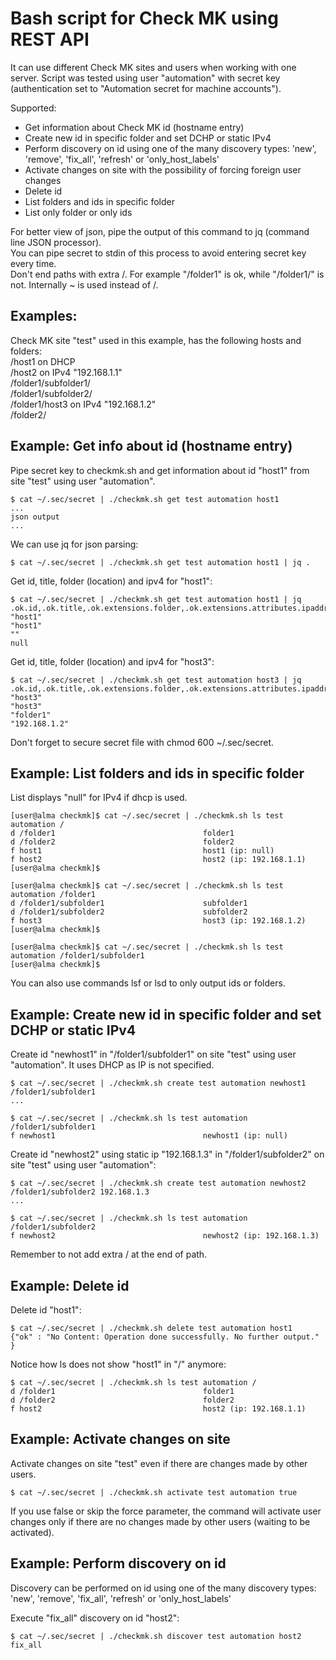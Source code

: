 # Bash script for Check MK using REST API

It can use different Check MK sites and users when working with one server.
Script was tested using user "automation" with secret key (authentication set to "Automation secret for machine accounts").

Supported:
* Get information about Check MK id (hostname entry)
* Create new id in specific folder and set DCHP or static IPv4
* Perform discovery on id using one of the many discovery types: 'new', 'remove', 'fix_all', 'refresh' or 'only_host_labels'
* Activate changes on site with the possibility of forcing foreign user changes
* Delete id
* List folders and ids in specific folder
* List only folder or only ids

For better view of json, pipe the output of this command to jq (command line JSON processor). \
You can pipe secret to stdin of this process to avoid entering secret key every time. \
Don't end paths with extra /. For example "/folder1" is ok, while "/folder1/" is not. Internally ~ is used instead of /.

## Examples:
Check MK site "test" used in this example, has the following hosts and folders: \
/host1 on DHCP \
/host2 on IPv4 "192.168.1.1" \
/folder1/subfolder1/ \
/folder1/subfolder2/ \
/folder1/host3 on IPv4 "192.168.1.2" \
/folder2/ 


## Example: Get info about id (hostname entry)
Pipe secret key to checkmk.sh and get information about id "host1" from site "test" using user "automation".
```
$ cat ~/.sec/secret | ./checkmk.sh get test automation host1
...
json output
...
```

We can use jq for json parsing:
```
$ cat ~/.sec/secret | ./checkmk.sh get test automation host1 | jq .
```

Get id, title, folder (location) and ipv4 for "host1":
```
$ cat ~/.sec/secret | ./checkmk.sh get test automation host1 | jq .ok.id,.ok.title,.ok.extensions.folder,.ok.extensions.attributes.ipaddress
"host1"
"host1"
""
null
```

Get id, title, folder (location) and ipv4 for "host3":
```
$ cat ~/.sec/secret | ./checkmk.sh get test automation host3 | jq .ok.id,.ok.title,.ok.extensions.folder,.ok.extensions.attributes.ipaddress
"host3"
"host3"
"folder1"
"192.168.1.2"
```

Don't forget to secure secret file with chmod 600 ~/.sec/secret.

## Example: List folders and ids in specific folder
List displays "null" for IPv4 if dhcp is used.
```
[user@alma checkmk]$ cat ~/.sec/secret | ./checkmk.sh ls test automation /
d /folder1                                 folder1
d /folder2                                 folder2
f host1                                    host1 (ip: null)
f host2                                    host2 (ip: 192.168.1.1)
[user@alma checkmk]$ 
```

```
[user@alma checkmk]$ cat ~/.sec/secret | ./checkmk.sh ls test automation /folder1
d /folder1/subfolder1                      subfolder1
d /folder1/subfolder2                      subfolder2
f host3                                    host3 (ip: 192.168.1.2)
[user@alma checkmk]$ 
```

```
[user@alma checkmk]$ cat ~/.sec/secret | ./checkmk.sh ls test automation /folder1/subfolder1
[user@alma checkmk]$
```

You can also use commands lsf or lsd to only output ids or folders.

## Example: Create new id in specific folder and set DCHP or static IPv4

Create id "newhost1" in "/folder1/subfolder1" on site "test" using user "automation". It uses DHCP as IP is not specified.

```
$ cat ~/.sec/secret | ./checkmk.sh create test automation newhost1 /folder1/subfolder1
...

$ cat ~/.sec/secret | ./checkmk.sh ls test automation /folder1/subfolder1
f newhost1                                 newhost1 (ip: null)
```

Create id "newhost2" using static ip "192.168.1.3" in "/folder1/subfolder2" on site "test" using user "automation":
```
$ cat ~/.sec/secret | ./checkmk.sh create test automation newhost2 /folder1/subfolder2 192.168.1.3
...

$ cat ~/.sec/secret | ./checkmk.sh ls test automation /folder1/subfolder2
f newhost2                                 newhost2 (ip: 192.168.1.3)
```

Remember to not add extra / at the end of path.

## Example: Delete id

Delete id "host1":
```
$ cat ~/.sec/secret | ./checkmk.sh delete test automation host1
{"ok" : "No Content: Operation done successfully. No further output." }
```
Notice how ls does not show "host1" in "/" anymore:
```
$ cat ~/.sec/secret | ./checkmk.sh ls test automation /
d /folder1                                 folder1
d /folder2                                 folder2
f host2                                    host2 (ip: 192.168.1.1)
```


## Example: Activate changes on site

Activate changes on site "test" even if there are changes made by other users.
```
$ cat ~/.sec/secret | ./checkmk.sh activate test automation true
```
If you use false or skip the force parameter, the command will activate user changes only if there are no changes made by other users (waiting to be activated).



## Example: Perform discovery on id
Discovery can be performed on id using one of the many discovery types: 'new', 'remove', 'fix_all', 'refresh' or 'only_host_labels'

Execute "fix_all" discovery on id "host2":
```
$ cat ~/.sec/secret | ./checkmk.sh discover test automation host2 fix_all
```

